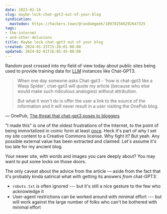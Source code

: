 ```yaml
---
date: 2023-01-16
slug: maybe-lock-chat-gpt3-out-of-your-blog
syndication:
  mastodon: https://hackers.town/@randomgeek/109702566292647325
tags:
- the-internet
- and-other-delusions
title: Maybe lock chat-gpt3 out of your blog
created: 2024-01-15T15:26:01-08:00
updated: 2024-02-01T16:05:45-08:00
---
```


Random post crossed into my field of view today about public sites being used to provide training data for [LLM](../../../card/Large%20Language%20Model.md) instances like Chat-GPT3.

 > 
 > When one day someone asks Chat-gpt3 - 'how is chat-gpt3 like a Wasp Spider', chat-gpt3 will quote my article (because who else would make such ridiculous analogies) without attribution.
 > 
 > But what it won't do is offer the user a link to the source of the information and it will never result in a user visiting the OnePub blog.

— OnePub, [The threat that chat-gpt3 poses to bloggers](https://onepub.dev/Blog?id=jxbxpsdavu&utm_source=reddit&utm_medium=post&utm_campaign=blog)

"I made this" is one of the oldest frustrations of the Internet, to the point of being immortalized in comic form at least [once](https://nedroidcomics.tumblr.com/post/41879001445/the-internet). Heck it's part of why I set my site content to a Creative Commons license. Why fight it? But yeah. Any possible external value has been extracted and claimed. Let's assume it's too late for my ancient blog.

Your newer site, with words and images you care deeply about? You may want to put some locks on those doors.

The only caveat about the advice from the article — aside from the fact that it's probably kinda satirical what with getting its answers *from* chat-GPT3:

* `robots.txt` is often ignored --- but it's still a nice gesture to the few who acknowledge it
* User-agent restrictions can be worked around with minimal effort --- but will work against the large number of folks who can't be bothered with minimal effort
